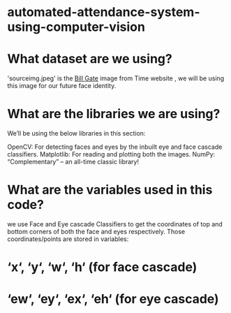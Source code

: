 # automated-attendance-system-using-computer-vision

# What dataset are we using?
'sourceimg.jpeg' is the [Bill Gate](https://www.google.com/url?sa=i&source=images&cd=&ved=2ahUKEwiypdCsqt7iAhXLKY8KHZoEA74QjRx6BAgBEAU&url=http%3A%2F%2Ftime.com%2F5341036%2Fbill-gates-alzheimers-disease-research%2F&psig=AOvVaw1CeuLo5ELn5kn1nJ1ycWSj&ust=1560236036277953) image from Time website , we will be using this image for our future face identity.

# What are the libraries we are using?
We’ll be using the below libraries in this section:

OpenCV: For detecting faces and eyes by the inbuilt eye and face cascade classifiers.
Matplotlib: For reading and plotting both the images.
NumPy:  “Complementary” – an all-time classic library!

# What are the variables used in this code?
we use Face and Eye cascade Classifiers to get the coordinates of top and bottom corners of both the face and eyes respectively. Those coordinates/points are stored in variables:

# ‘x‘, ‘y‘, ‘w‘, ‘h‘ (for face cascade)
# ‘ew‘, ‘ey‘, ‘ex‘, ‘eh‘ (for eye cascade)

